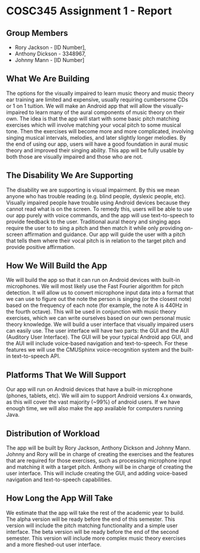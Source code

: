 # COSC345 Assignment 1 - Report

## Group Members

* Rory Jackson - [ID Number],
* Anthony Dickson - 3348967,
* Johnny Mann - [ID Number]

## What We Are Building

The options for the visually impaired to learn music theory and music theory ear training are limited and expensive, usually requiring cumbersome CDs or 1 on 1 tuition. We will make an Android app that will allow the visually-impaired to learn many of the aural components of music theory on their own. The idea is that the app will start with some basic pitch matching exercises which will involve matching your vocal pitch to some musical tone. Then the exercises will become more and more complicated, involving singing musical intervals, melodies, and later slightly longer melodies. By the end of using our app, users will have a good foundation in aural music theory and improved their singing ability. This app will be fully usable by both those are visually impaired and those who are not.

## The Disability We Are Supporting

The disability we are supporting is visual impairment. By this we mean anyone who has trouble reading (e.g. blind people, dyslexic people, etc). Visually impaired people have trouble using Android devices because they cannot read what is on the screen. To remedy this, users will be able to use our app purely with voice commands, and the app will use text-to-speech to provide feedback to the user. Traditional aural theory and singing apps require the user to to sing a pitch and then match it while only providing on-screen affirmation and guidance. Our app will guide the user with a pitch that tells them where their vocal pitch is in relation to the target pitch and provide positive affirmation.

## How We Will Build the App

We will build the app so that it can run on Android devices with built-in microphones. We will most likely use the Fast Fourier algorithm for pitch detection. It will allow us to convert microphone input data into a format that we can use to figure out the note the person is singing (or the closest note) based on the frequency of each note (for example, the note A is 440Hz in the fourth octave). This will be used in conjunction with music theory exercises, which we can write ourselves based on our own personal music theory knowledge. We will build a user interface that visually impaired users can easily use. The user interface will have two parts: the GUI and the AUI (Auditory User Interface). The GUI will be your typical Android app GUI, and the AUI will include voice-based navigation and text-to-speech. For these features we will use the CMUSphinx voice-recognition system and the built-in text-to-speech API.

## Platforms That We Will Support

Our app will run on Android devices that have a built-in microphone (phones, tablets, etc). We will aim to support Android versions 4.x onwards, as this will cover the vast majority (~99%) of android users. If we have enough time, we will also make the app available for computers running Java.

## Distribution of Workload

The app will be built by Rory Jackson, Anthony Dickson and Johnny Mann. Johnny and Rory will be in charge of creating the exercises and the features that are required for those exercises, such as processing microphone input and matching it with a target pitch. Anthony will be in charge of creating the user interface. This will include creating the GUI, and adding voice-based navigation and text-to-speech capabilities.

## How Long the App Will Take

We estimate that the app will take the rest of the academic year to build. The alpha version will be ready before the end of this semester. This version will include the pitch matching functionality and a simple user interface. The beta version will be ready before the end of the second semester. This version will include more complex music theory exercises and a more fleshed-out user interface.
